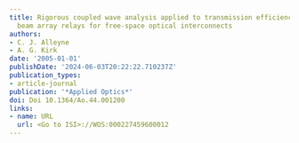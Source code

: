 ```yaml
---
title: Rigorous coupled wave analysis applied to transmission efficiency of diffractive
  beam array relays for free-space optical interconnects
authors:
- C. J. Alleyne
- A. G. Kirk
date: '2005-01-01'
publishDate: '2024-06-03T20:22:22.710237Z'
publication_types:
- article-journal
publication: '*Applied Optics*'
doi: Doi 10.1364/Ao.44.001200
links:
- name: URL
  url: <Go to ISI>://WOS:000227459600012
---
```

